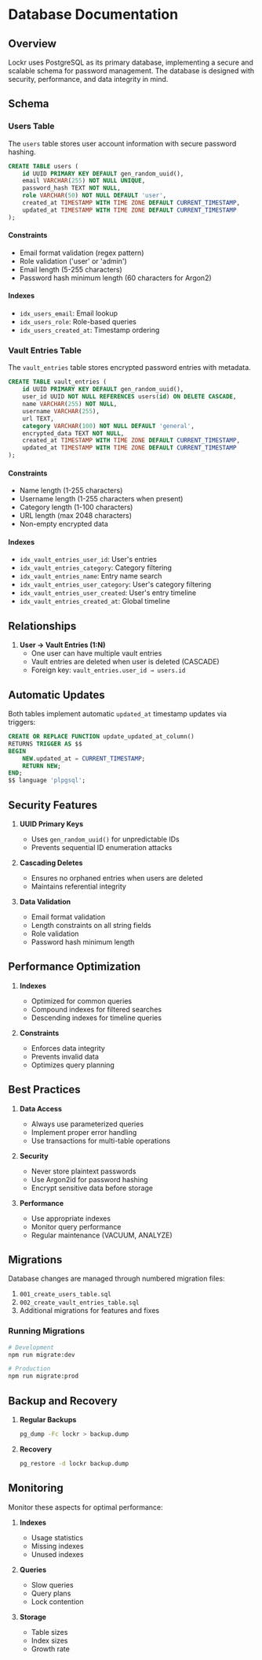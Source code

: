 # Database Documentation

## Overview

Lockr uses PostgreSQL as its primary database, implementing a secure and scalable schema for password management. The database is designed with security, performance, and data integrity in mind.

## Schema

### Users Table

The `users` table stores user account information with secure password hashing.

```sql
CREATE TABLE users (
    id UUID PRIMARY KEY DEFAULT gen_random_uuid(),
    email VARCHAR(255) NOT NULL UNIQUE,
    password_hash TEXT NOT NULL,
    role VARCHAR(50) NOT NULL DEFAULT 'user',
    created_at TIMESTAMP WITH TIME ZONE DEFAULT CURRENT_TIMESTAMP,
    updated_at TIMESTAMP WITH TIME ZONE DEFAULT CURRENT_TIMESTAMP
);
```

#### Constraints
- Email format validation (regex pattern)
- Role validation ('user' or 'admin')
- Email length (5-255 characters)
- Password hash minimum length (60 characters for Argon2)

#### Indexes
- `idx_users_email`: Email lookup
- `idx_users_role`: Role-based queries
- `idx_users_created_at`: Timestamp ordering

### Vault Entries Table

The `vault_entries` table stores encrypted password entries with metadata.

```sql
CREATE TABLE vault_entries (
    id UUID PRIMARY KEY DEFAULT gen_random_uuid(),
    user_id UUID NOT NULL REFERENCES users(id) ON DELETE CASCADE,
    name VARCHAR(255) NOT NULL,
    username VARCHAR(255),
    url TEXT,
    category VARCHAR(100) NOT NULL DEFAULT 'general',
    encrypted_data TEXT NOT NULL,
    created_at TIMESTAMP WITH TIME ZONE DEFAULT CURRENT_TIMESTAMP,
    updated_at TIMESTAMP WITH TIME ZONE DEFAULT CURRENT_TIMESTAMP
);
```

#### Constraints
- Name length (1-255 characters)
- Username length (1-255 characters when present)
- Category length (1-100 characters)
- URL length (max 2048 characters)
- Non-empty encrypted data

#### Indexes
- `idx_vault_entries_user_id`: User's entries
- `idx_vault_entries_category`: Category filtering
- `idx_vault_entries_name`: Entry name search
- `idx_vault_entries_user_category`: User's category filtering
- `idx_vault_entries_user_created`: User's entry timeline
- `idx_vault_entries_created_at`: Global timeline

## Relationships

1. **User → Vault Entries (1:N)**
   - One user can have multiple vault entries
   - Vault entries are deleted when user is deleted (CASCADE)
   - Foreign key: `vault_entries.user_id → users.id`

## Automatic Updates

Both tables implement automatic `updated_at` timestamp updates via triggers:

```sql
CREATE OR REPLACE FUNCTION update_updated_at_column()
RETURNS TRIGGER AS $$
BEGIN
    NEW.updated_at = CURRENT_TIMESTAMP;
    RETURN NEW;
END;
$$ language 'plpgsql';
```

## Security Features

1. **UUID Primary Keys**
   - Uses `gen_random_uuid()` for unpredictable IDs
   - Prevents sequential ID enumeration attacks

2. **Cascading Deletes**
   - Ensures no orphaned entries when users are deleted
   - Maintains referential integrity

3. **Data Validation**
   - Email format validation
   - Length constraints on all string fields
   - Role validation
   - Password hash minimum length

## Performance Optimization

1. **Indexes**
   - Optimized for common queries
   - Compound indexes for filtered searches
   - Descending indexes for timeline queries

2. **Constraints**
   - Enforces data integrity
   - Prevents invalid data
   - Optimizes query planning

## Best Practices

1. **Data Access**
   - Always use parameterized queries
   - Implement proper error handling
   - Use transactions for multi-table operations

2. **Security**
   - Never store plaintext passwords
   - Use Argon2id for password hashing
   - Encrypt sensitive data before storage

3. **Performance**
   - Use appropriate indexes
   - Monitor query performance
   - Regular maintenance (VACUUM, ANALYZE)

## Migrations

Database changes are managed through numbered migration files:

1. `001_create_users_table.sql`
2. `002_create_vault_entries_table.sql`
3. Additional migrations for features and fixes

### Running Migrations

```bash
# Development
npm run migrate:dev

# Production
npm run migrate:prod
```

## Backup and Recovery

1. **Regular Backups**
   ```bash
   pg_dump -Fc lockr > backup.dump
   ```

2. **Recovery**
   ```bash
   pg_restore -d lockr backup.dump
   ```

## Monitoring

Monitor these aspects for optimal performance:

1. **Indexes**
   - Usage statistics
   - Missing indexes
   - Unused indexes

2. **Queries**
   - Slow queries
   - Query plans
   - Lock contention

3. **Storage**
   - Table sizes
   - Index sizes
   - Growth rate 